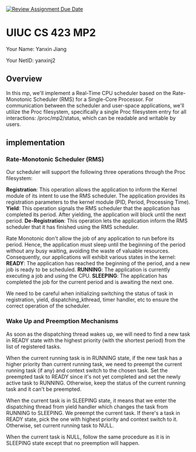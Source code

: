 [![Review Assignment Due Date](https://classroom.github.com/assets/deadline-readme-button-22041afd0340ce965d47ae6ef1cefeee28c7c493a6346c4f15d667ab976d596c.svg)](https://classroom.github.com/a/bN8FEXqy)
# UIUC CS 423 MP2

Your Name: Yanxin Jiang

Your NetID: yanxinj2

## Overview

In this mp, we'll implement a Real-Time CPU scheduler based on the Rate-Monotonic Scheduler (RMS) for a Single-Core Processor. For communication between the scheduler and user-space applications, we'll utilize the Proc filesystem, specifically a single Proc filesystem entry for all interactions: /proc/mp2/status, which can be readable and writable by users.

## implementation

### Rate-Monotonic Scheduler (RMS)
Our scheduler will support the following three operations through the Proc filesystem:

**Registration**: This operation allows the application to inform the Kernel module of its intent to use the RMS scheduler. The application provides its registration parameters to the kernel module (PID, Period, Processing Time).
**Yield**: This operation signals the RMS scheduler that the application has completed its period. After yielding, the application will block until the next period.
**De-Registration**: This operation lets the application inform the RMS scheduler that it has finished using the RMS scheduler.

Rate Monotonic don't allow the job of any application to run before its period. Hence, the application must sleep until the beginning of the period without any busy waiting, avoiding the waste of valuable resources. Consequently, our applications will exhibit various states in the kernel:
**READY**: The application has reached the beginning of the period, and a new job is ready to be scheduled.
**RUNNING**: The application is currently executing a job and using the CPU.
**SLEEPING**: The application has completed the job for the current period and is awaiting the next one.

We need to be careful when initializing switching the status of task in registration, yield, dispatching_kthread, timer handler, etc to ensure the correct operation of the scheduler.

### Wake Up and Preemption Mechanisms
As soon as the dispatching thread wakes up, we will need to find a new task in READY state with the highest priority (with the shortest period) from the list of registered tasks.

When the current running task is in RUNNING state, if the new task has a higher priority than current running task, we need to preempt the current running task (if any) and context switch to the chosen task. Set the preempted task to READY since it's not yet completed and set the newly active task to RUNNING. Otherwise, keep the status of the current running task and it can't be preempted.

When the current task is in SLEEPING state, it means that we enter the dispatching thread from yield handler which changes the task from RUNNING to SLEEPING. We preempt the current task. If there's a task in READY state, pick the one with highest priority and context switch to it. Otherwise, set current running task to NULL.

When the current task is NULL, follow the same procedure as it is in SLEEPING state except that no preemption will happen.
